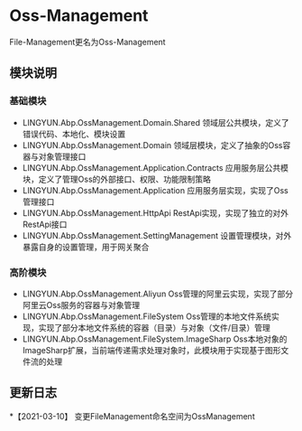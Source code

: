 # Oss-Management

File-Management更名为Oss-Management  


## 模块说明

### 基础模块

* LINGYUN.Abp.OssManagement.Domain.Shared			领域层公共模块，定义了错误代码、本地化、模块设置  
* LINGYUN.Abp.OssManagement.Domain					领域层模块，定义了抽象的Oss容器与对象管理接口  
* LINGYUN.Abp.OssManagement.Application.Contracts	应用服务层公共模块，定义了管理Oss的外部接口、权限、功能限制策略  
* LINGYUN.Abp.OssManagement.Application				应用服务层实现，实现了Oss管理接口  
* LINGYUN.Abp.OssManagement.HttpApi					RestApi实现，实现了独立的对外RestApi接口  
* LINGYUN.Abp.OssManagement.SettingManagement		设置管理模块，对外暴露自身的设置管理，用于网关聚合  

### 高阶模块

* LINGYUN.Abp.OssManagement.Aliyun					Oss管理的阿里云实现，实现了部分阿里云Oss服务的容器与对象管理  
* LINGYUN.Abp.OssManagement.FileSystem				Oss管理的本地文件系统实现，实现了部分本地文件系统的容器（目录）与对象（文件/目录）管理  
* LINGYUN.Abp.OssManagement.FileSystem.ImageSharp	Oss本地对象的ImageSharp扩展，当前端传递需求处理对象时，此模块用于实现基于图形文件流的处理   

## 更新日志

*【2021-03-10】 变更FileManagement命名空间为OssManagement  
